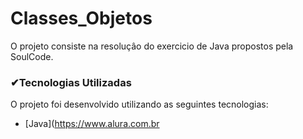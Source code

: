 # Classes_Objetos


O projeto consiste na resoluçâo do exercicio de Java propostos pela SoulCode.

### ✔Tecnologias Utilizadas

O projeto foi desenvolvido utilizando as seguintes tecnologias:

- [Java](https://www.alura.com.br
